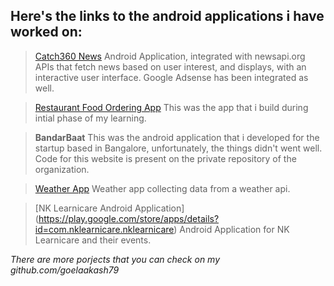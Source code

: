 ## Here's the links to the android applications i have worked on:

> [Catch360 News](https://drive.google.com/open?id=1w6g12hoQ5g8LQhj5vu_YdoHoFKf3m2ok)
Android Application, integrated with newsapi.org APIs that fetch news based on user interest, and displays, with an interactive user interface. Google Adsense has been integrated as well.

> [Restaurant Food Ordering App](https://github.com/goelaakash79/Resturant-De-Ordera)
This was the app that i build during intial phase of my learning.

> **BandarBaat**
This was the android application that i developed for the startup based in Bangalore, unfortunately, the things didn't went well. Code for this website is present on the private repository of the organization.

> [Weather App](https://github.com/goelaakash79/WeatherApp)
Weather app collecting data from a weather api.

> [NK Learnicare Android Application] (https://play.google.com/store/apps/details?id=com.nklearnicare.nklearnicare)
Android Application for NK Learnicare and their events.

*There are more porjects that you can check on my github.com/goelaakash79*
